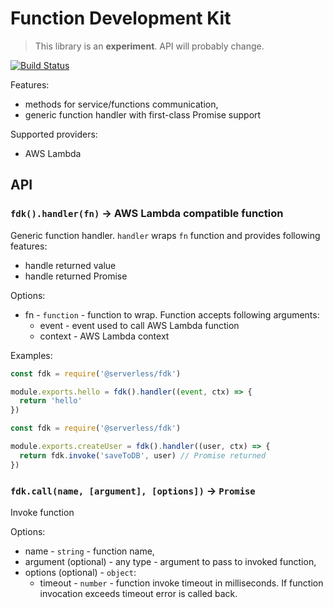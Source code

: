 # Function Development Kit

> This library is an **experiment**. API will probably change.

[![Build Status](https://travis-ci.org/serverless/fdk.svg?branch=master)](https://travis-ci.org/serverless/fdk)

Features:

- methods for service/functions communication,
- generic function handler with first-class Promise support

Supported providers:

- AWS Lambda

## API

### `fdk().handler(fn)` -> AWS Lambda compatible function

Generic function handler. `handler` wraps `fn` function and provides following features:

- handle returned value
- handle returned Promise

Options:

- fn - `function` - function to wrap. Function accepts following arguments:
  - event - event used to call AWS Lambda function
  - context - AWS Lambda context

Examples:

```javascript
const fdk = require('@serverless/fdk')

module.exports.hello = fdk().handler((event, ctx) => {
  return 'hello'
})
```

```javascript
const fdk = require('@serverless/fdk')

module.exports.createUser = fdk().handler((user, ctx) => {
  return fdk.invoke('saveToDB', user) // Promise returned
})
```

### `fdk.call(name, [argument], [options])` -> `Promise`

Invoke function

Options:

- name - `string` - function name,
- argument (optional) - any type - argument to pass to invoked function,
- options (optional) - `object`:
  - timeout - `number` - function invoke timeout in milliseconds. If function invocation exceeds timeout error is called back.
